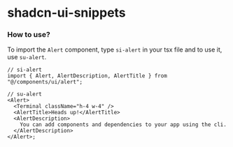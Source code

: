 # shadcn-ui-snippets

### How to use?

To import the `Alert` component, type `si-alert` in your tsx file and to use it, use `su-alert`.

```tsx
// si-alert
import { Alert, AlertDescription, AlertTitle } from "@/components/ui/alert";

// su-alert
<Alert>
  <Terminal className="h-4 w-4" />
  <AlertTitle>Heads up!</AlertTitle>
  <AlertDescription>
    You can add components and dependencies to your app using the cli.
  </AlertDescription>
</Alert>;
```
